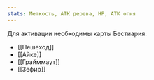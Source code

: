 ```yaml
---
stats: Меткость, АТК дерева, HP, АТК огня
---
```

Для активации необходимы карты Бестиария:
- [[Пешеход]]
- [[Айке]]
- [[Грайммаут]]
- [[Зефир]]
